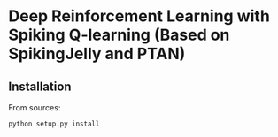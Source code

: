 
# Deep Reinforcement Learning with Spiking Q-learning (Based on SpikingJelly and PTAN)

## Installation

From sources:
```bash
python setup.py install
```
